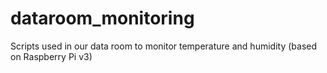# dataroom_monitoring
Scripts used in our data room to monitor temperature and humidity (based on Raspberry Pi v3)
